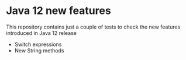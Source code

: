 # Java 12 new features

This repository contains just a couple of tests to check the new features introduced in Java 12 release
- Switch expressions
- New String methods